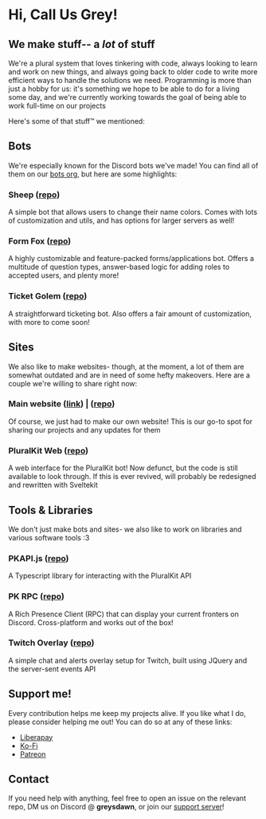 # Hi, Call Us Grey!
## We make stuff-- a *lot* of stuff

We're a plural system that loves tinkering with code, always looking to learn and work on new things, and always going back to older code to write more efficient ways to handle the solutions we need. 
Programming is more than just a hobby for us: it's something we hope to be able to do for a living some day, and we're currently working towards the goal of being able to work full-time on our projects

Here's some of that stuff™ we mentioned:

## Bots
We're especially known for the Discord bots we've made! You can find all of them on our [bots org](https://github.com/greys-bots), but here are some highlights: 

### Sheep ([repo](https://github.com/greys-bots/sheep))
A simple bot that allows users to change their name colors. Comes with lots of customization and utils, and has options for larger servers as well!

### Form Fox ([repo](https://github.com/greys-bots/form-fox))
A highly customizable and feature-packed forms/applications bot. Offers a multitude of question types, answer-based logic for adding roles to accepted users, and plenty more! 

### Ticket Golem ([repo](https://github.com/greys-bots/ticket-golem))
A straightforward ticketing bot. Also offers a fair amount of customization, with more to come soon!

## Sites
We also like to make websites- though, at the moment, a lot of them are somewhat outdated and are in need of some hefty makeovers. Here are a couple we're willing to share right now: 

### Main website ([link](https://greysdawn.com)) | ([repo](https://github.com/greys-sites/website))
Of course, we just had to make our own website! This is our go-to spot for sharing our projects and any updates for them

### PluralKit Web ([repo](https://github.com/greys-sites/pluralkit-web))
A web interface for the PluralKit bot! Now defunct, but the code is still available to look through. If this is ever revived, will probably be redesigned and rewritten with Sveltekit

## Tools & Libraries
We don't just make bots and sites- we also like to work on libraries and various software tools :3

### PKAPI.js ([repo](https://github.com/greys-tools/pkapi.js))
A Typescript library for interacting with the PluralKit API

### PK RPC ([repo](https://github.com/greys-tools/pk-rpc))
A Rich Presence Client (RPC) that can display your current fronters on Discord. Cross-platform and works out of the box!

### Twitch Overlay ([repo](https://github.com/greys-tools/twitch-overlay))
A simple chat and alerts overlay setup for Twitch, built using JQuery and the server-sent events API

## Support me!
Every contribution helps me keep my projects alive. If you like what I do, please consider helping me out! You can do so at any of these links:
- [Liberapay](https://liberapay.com/greysdawn/)
- [Ko-Fi](https://ko-fi.com/greysdawn)
- [Patreon](https://patreon.com/greysdawn)


## Contact
If you need help with anything, feel free to open an issue on the relevant repo, DM us on Discord @ **greysdawn**, or join our [support server](https://discord.gg/EvDmXGt)!
